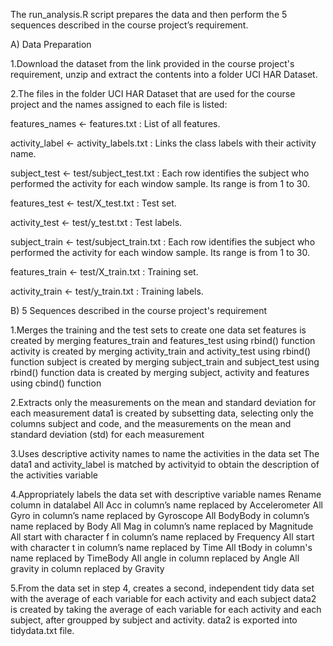 The run_analysis.R script prepares the data and then perform the 5 sequences described in the course project’s requirement.

A) Data Preparation

1.Download the dataset from the link provided in the course project's requirement, unzip and extract the contents into a folder UCI HAR Dataset.

2.The files in the folder UCI HAR Dataset that are used for the course project and the names assigned to each file is listed:

features_names <- features.txt          : List of all features.

activity_label <- activity_labels.txt   : Links the class labels with their activity name.

subject_test   <- test/subject_test.txt : Each row identifies the subject who performed the activity for each window sample. Its range is from 1 to 30. 

features_test  <- test/X_test.txt       : Test set.

activity_test  <- test/y_test.txt       : Test labels.

subject_train  <- test/subject_train.txt : Each row identifies the subject who performed the activity for each window sample. Its range is from 1 to 30. 

features_train <- test/X_train.txt       : Training set.

activity_train <- test/y_train.txt       : Training labels.


B) 5 Sequences described in the course project's requirement

1.Merges the training and the test sets to create one data set 
features is created by merging features_train and features_test using rbind() function
activity is created by merging activity_train and activity_test using rbind() function
subject is created by merging subject_train and subject_test using rbind() function
data is created by merging subject, activity and features using cbind() function

2.Extracts only the measurements on the mean and standard deviation for each measurement 
data1 is created by subsetting data, selecting only the columns subject and code, and the measurements on the mean and standard deviation (std) for each measurement

3.Uses descriptive activity names to name the activities in the data set 
The data1 and activity_label is matched by activityid to obtain the description of the activities variable

4.Appropriately labels the data set with descriptive variable names 
Rename column in datalabel
All Acc in column’s name replaced by Accelerometer
All Gyro in column’s name replaced by Gyroscope
All BodyBody in column’s name replaced by Body
All Mag in column’s name replaced by Magnitude
All start with character f in column’s name replaced by Frequency
All start with character t in column’s name replaced by Time
All tBody in column's name replaced by TimeBody
All angle in column replaced by Angle
All gravity in column replaced by Gravity

5.From the data set in step 4, creates a second, independent tidy data set with the average of each variable for each activity and each subject 
data2 is created by taking the average of each variable for each activity and each subject, after groupped by subject and activity.
data2 is exported into tidydata.txt file.
